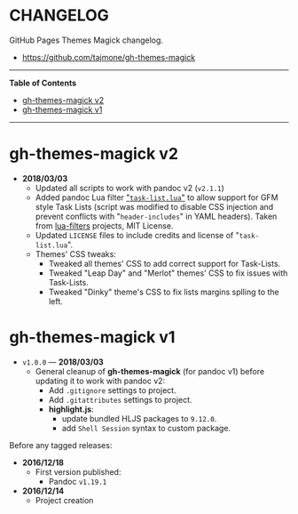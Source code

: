 # CHANGELOG

GitHub Pages Themes Magick changelog.

- https://github.com/tajmone/gh-themes-magick


-----

**Table of Contents**

<!-- MarkdownTOC autolink="true" bracket="round" autoanchor="false" lowercase="true" lowercase_only_ascii="true" uri_encoding="true" depth="3" -->

- [gh-themes-magick v2](#gh-themes-magick-v2)
- [gh-themes-magick v1](#gh-themes-magick-v1)

<!-- /MarkdownTOC -->

-----


# gh-themes-magick v2

- __2018/03/03__
    + Updated all scripts to work with pandoc v2 (`v2.1.1`)
    + Added pandoc Lua filter ["`task-list.lua`"][Task-List Lua] to allow support for GFM style Task Lists (script was modified to disable CSS injection and prevent conflicts with "`header-includes`" in YAML headers). Taken from [lua-filters] projects, MIT License.
    + Updated `LICENSE` files to include credits and license of "`task-list.lua`".
    + Themes' CSS tweaks:
        * Tweaked all themes' CSS to add correct support for Task-Lists.
        * Tweaked "Leap Day" and "Merlot" themes' CSS to fix issues with Task-Lists.
        * Tweaked "Dinky" theme's CSS to fix lists margins splling to the left.

# gh-themes-magick v1

- `v1.0.0` — __2018/03/03__
    + General cleanup of __gh-themes-magick__ (for pandoc v1) before updating it to work with pandoc v2:
        * Add `.gitignore` settings to project.
        * Add `.gitattributes` settings to project.
        * **highlight.js**:
            - update bundled HLJS packages to `9.12.0`.
            - add `Shell Session` syntax to custom package.

Before any tagged releases:

- __2016/12/18__
    + First version published:
        * Pandoc `v1.19.1`
- __2016/12/14__
    + Project creation

[lua-filters]: https://github.com/pandoc/lua-filters "Visit the 'lua-filters' repository" 
[Task-List Lua]: https://github.com/pandoc/lua-filters/tree/master/task-list "Visit the project page of 'task-list.lua' filter" 
